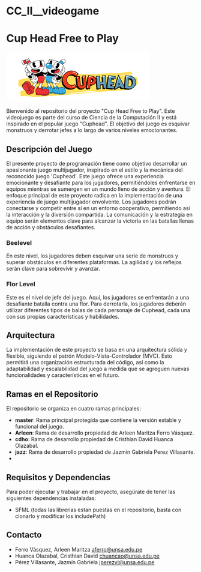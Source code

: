 # CC_II__videogame
# Cup Head Free to Play

![Cup Head Logo](img/logocGame.png)

Bienvenido al repositorio del proyecto "Cup Head Free to Play". Este videojuego es parte del curso de Ciencia de la Computación II y está inspirado en el popular juego "Cuphead". El objetivo del juego es esquivar monstruos y derrotar jefes a lo largo de varios niveles emocionantes.

## Descripción del Juego

El presente proyecto de programación tiene como objetivo desarrollar un apasionante juego multijugador, inspirado en el estilo y la mecánica del reconocido juego 'Cuphead'. Este juego ofrece una experiencia emocionante y desafiante para los jugadores, permitiéndoles enfrentarse en 
equipos mientras se sumergen en un mundo lleno de acción y aventura.
El enfoque principal de este proyecto radica en la implementación de una experiencia de juego multijugador envolvente. Los jugadores podrán conectarse y competir entre sí en un entorno cooperativo, permitiendo así la interacción y la diversión compartida. La comunicación y la estrategia 
en equipo serán elementos clave para alcanzar la victoria en las batallas llenas de acción y obstáculos desafiantes.

### Beelevel
En este nivel, los jugadores deben esquivar una serie de monstruos y superar obstáculos en diferentes plataformas. La agilidad y los reflejos serán clave para sobrevivir y avanzar.

### Flor Level
Este es el nivel de jefe del juego. Aquí, los jugadores se enfrentarán a una desafiante batalla contra una flor. Para derrotarla, los jugadores deberán utilizar diferentes tipos de balas de cada personaje de Cuphead, cada una con sus propias características y habilidades.

## Arquitectura

La implementación de este proyecto se basa en una arquitectura sólida y flexible, siguiendo el patrón Modelo-Vista-Controlador (MVC). Esto permitirá una organización estructurada del código, así como la adaptabilidad y escalabilidad del juego a medida que se agreguen nuevas 
funcionalidades y características en el futuro.

## Ramas en el Repositorio

El repositorio se organiza en cuatro ramas principales:

- **master**: Rama principal protegida que contiene la versión estable y funcional del juego.
- **Arleen**: Rama de desarrollo propiedad de Arleen Maritza Ferro Vásquez.
- **cdho**: Rama de desarrollo propiedad de Cristhian David Huanca Olazabal.
- **jazz**: Rama de desarrollo propiedad de Jazmin Gabriela Perez Villasante.
- 
## Requisitos y Dependencias

Para poder ejecutar y trabajar en el proyecto, asegúrate de tener las siguientes dependencias instaladas:

- SFML (todas las librerias estan puestas en el repositorio, basta con clonarlo y modificar los includePath)

## Contacto

 - Ferro Vásquez, Arleen Maritza <aferro@unsa.edu.pe>
 - Huanca Olazabal, Cristhian David <chuancao@unsa.edu.pe>
 - Pérez Villasante, Jazmín Gabriela <jperezvi@unsa.edu.pe>
